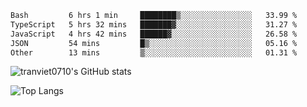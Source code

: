 <!--START_SECTION:waka-->

```txt
Bash         6 hrs 1 min     ████████▒░░░░░░░░░░░░░░░░   33.99 %
TypeScript   5 hrs 32 mins   ███████▓░░░░░░░░░░░░░░░░░   31.27 %
JavaScript   4 hrs 42 mins   ██████▓░░░░░░░░░░░░░░░░░░   26.58 %
JSON         54 mins         █▒░░░░░░░░░░░░░░░░░░░░░░░   05.16 %
Other        13 mins         ▒░░░░░░░░░░░░░░░░░░░░░░░░   01.31 %
```

<!--END_SECTION:waka-->

<!--START_SECTION:stats-->
![tranviet0710's GitHub stats](https://github-readme-stats.vercel.app/api?username=tranviet0710&show_icons=true&theme=transparent&rank_icon=github)
<!--END_SECTION:stats-->

<!--START_SECTION:repo-->
<!--END_SECTION:repo-->

<!--START_SECTION:top-lang-->
![Top Langs](https://github-readme-stats.vercel.app/api/top-langs/?username=tranviet0710&layout=pie&theme=transparent)
<!--END_SECTION:top-lang-->

